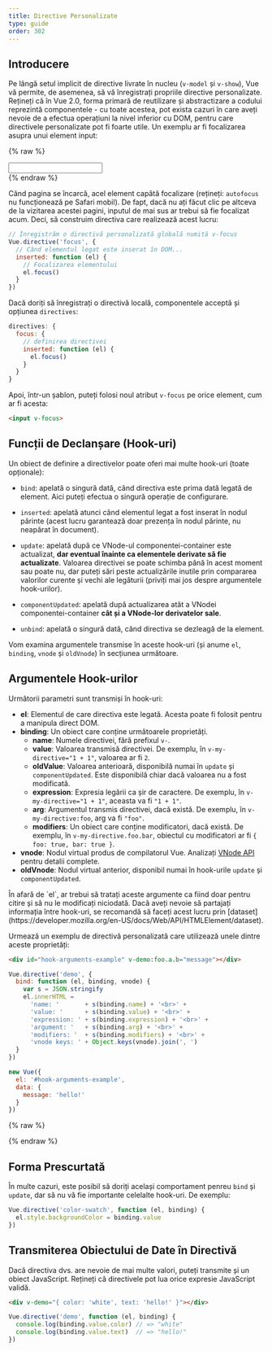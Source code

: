 ```yaml
---
title: Directive Personalizate
type: guide
order: 302
---
```


## Introducere

Pe lângă setul implicit de directive livrate în nucleu (`v-model` și `v-show`), Vue vă permite, de asemenea, să vă înregistrați propriile directive personalizate. Rețineți că în Vue 2.0, forma primară de reutilizare și abstractizare a codului reprezintă componentele - cu toate acestea, pot exista cazuri în care aveți nevoie de a efectua operațiuni la nivel inferior cu DOM, pentru care directivele personalizate pot fi foarte utile. Un exemplu ar fi focalizarea asupra unui element input:

{% raw %}
<div id="simplest-directive-example" class="demo">
  <input v-focus>
</div>
<script>
Vue.directive('focus', {
  inserted: function (el) {
    el.focus()
  }
})
new Vue({
  el: '#simplest-directive-example'
})
</script>
{% endraw %}

Când pagina se încarcă, acel element capătă focalizare (rețineți: `autofocus` nu funcționează pe Safari mobil). De fapt, dacă nu ați făcut clic pe altceva de la vizitarea acestei pagini, inputul de mai sus ar trebui să fie focalizat acum. Deci, să construim directiva care realizează acest lucru:

``` js
// Înregistrăm o directivă personalizată globală numită v-focus
Vue.directive('focus', {
  // Când elementul legat este inserat în DOM...
  inserted: function (el) {
    // Focalizarea elementului
    el.focus()
  }
})
```

Dacă doriți să înregistrați o directivă locală, componentele acceptă și opțiunea `directives`:

``` js
directives: {
  focus: {
    // definirea directivei
    inserted: function (el) {
      el.focus()
    }
  }
}
```

Apoi, într-un șablon, puteți folosi noul atribut `v-focus` pe orice element, cum ar fi acesta:

``` html
<input v-focus>
```

## Funcții de Declanșare (Hook-uri)

Un obiect de definire a directivelor poate oferi mai multe hook-uri (toate opționale):

- `bind`: apelată o singură dată, când directiva este prima dată legată de element. Aici puteți efectua o singură operație de configurare.

- `inserted`: apelată atunci când elementul legat a fost inserat în nodul părinte (acest lucru garantează doar prezența în nodul părinte, nu neapărat în document).

- `update`: apelată după ce VNode-ul componentei-container este actualizat, __dar eventual înainte ca elementele derivate să fie actualizate__. Valoarea directivei se poate schimba până în acest moment sau poate nu, dar puteți sări peste actualizările inutile prin compararea valorilor curente și vechi ale legăturii (priviți mai jos despre argumentele hook-urilor).

- `componentUpdated`: apelată după actualizarea atât a VNodei componentei-container __cât și a VNode-lor derivatelor sale__.

- `unbind`: apelată o singură dată, când directiva se dezleagă de la element.

Vom examina argumentele transmise în aceste hook-uri (și anume `el`, `binding`, `vnode` și `oldVnode`) în secțiunea următoare.

## Argumentele Hook-urilor

Următorii parametri sunt transmiși în hook-uri:

- **el**: Elementul de care directiva este legată. Acesta poate fi folosit pentru a manipula direct DOM.
- **binding**: Un obiect care conține următoarele proprietăți.
  - **name**: Numele directivei, fără prefixul `v-`.
  - **value**: Valoarea transmisă directivei. De exemplu, în `v-my-directive="1 + 1"`, valoarea ar fi `2`.
  - **oldValue**: Valoarea anterioară, disponibilă numai în `update` și `componentUpdated`. Este disponibilă chiar dacă valoarea nu a fost modificată.
  - **expression**: Expresia legării ca șir de caractere. De exemplu, în `v-my-directive="1 + 1"`, aceasta va fi `"1 + 1"`.
  - **arg**: Argumentul transmis directivei, dacă există. De exemplu, în `v-my-directive:foo`, arg va fi `"foo"`.
  - **modifiers**: Un obiect care conține modificatori, dacă există. De exemplu, în `v-my-directive.foo.bar`, obiectul cu modificatori ar fi `{ foo: true, bar: true }`.
- **vnode**: Nodul virtual produs de compilatorul Vue. Analizați [VNode API](../api/#VNode-Interface) pentru detalii complete.
- **oldVnode**: Nodul virtual anterior, disponibil numai în hook-urile `update` și `componentUpdated`.

<p class="tip">În afară de `el`, ar trebui să tratați aceste argumente ca fiind doar pentru citire și să nu le modificați niciodată. Dacă aveți nevoie să partajați informația între hook-uri, se recomandă să faceți acest lucru prin [dataset](https://developer.mozilla.org/en-US/docs/Web/API/HTMLElement/dataset).</p>

Urmează un exemplu de directivă personalizată care utilizează unele dintre aceste proprietăți:

``` html
<div id="hook-arguments-example" v-demo:foo.a.b="message"></div>
```

``` js
Vue.directive('demo', {
  bind: function (el, binding, vnode) {
    var s = JSON.stringify
    el.innerHTML =
      'name: '       + s(binding.name) + '<br>' +
      'value: '      + s(binding.value) + '<br>' +
      'expression: ' + s(binding.expression) + '<br>' +
      'argument: '   + s(binding.arg) + '<br>' +
      'modifiers: '  + s(binding.modifiers) + '<br>' +
      'vnode keys: ' + Object.keys(vnode).join(', ')
  }
})

new Vue({
  el: '#hook-arguments-example',
  data: {
    message: 'hello!'
  }
})
```

{% raw %}
<div id="hook-arguments-example" v-demo:foo.a.b="message" class="demo"></div>
<script>
Vue.directive('demo', {
  bind: function (el, binding, vnode) {
    var s = JSON.stringify
    el.innerHTML =
      'name: '       + s(binding.name) + '<br>' +
      'value: '      + s(binding.value) + '<br>' +
      'expression: ' + s(binding.expression) + '<br>' +
      'argument: '   + s(binding.arg) + '<br>' +
      'modifiers: '  + s(binding.modifiers) + '<br>' +
      'vnode keys: ' + Object.keys(vnode).join(', ')
  }
})
new Vue({
  el: '#hook-arguments-example',
  data: {
    message: 'hello!'
  }
})
</script>
{% endraw %}

## Forma Prescurtată

În multe cazuri, este posibil să doriți același comportament penreu `bind` și `update`, dar să nu vă fie importante celelalte hook-uri. De exemplu:

``` js
Vue.directive('color-swatch', function (el, binding) {
  el.style.backgroundColor = binding.value
})
```

## Transmiterea Obiectului de Date în Directivă

Dacă directiva dvs. are nevoie de mai multe valori, puteți transmite și un obiect JavaScript. Rețineți că directivele pot lua orice expresie JavaScript validă.

``` html
<div v-demo="{ color: 'white', text: 'hello!' }"></div>
```

``` js
Vue.directive('demo', function (el, binding) {
  console.log(binding.value.color) // => "white"
  console.log(binding.value.text)  // => "hello!"
})
```
